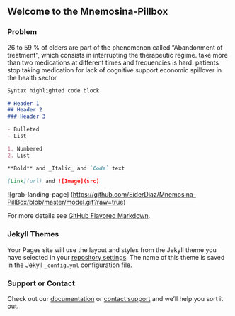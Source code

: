 

## Welcome to the Mnemosina-Pillbox


### Problem

26 to 59 % of elders are part of the phenomenon called “Abandonment of treatment”, which consists in interrupting the therapeutic regime.
take more than two medications at different times and frequencies is hard.
patients stop taking medication for lack of cognitive support
economic spillover in the health sector

```markdown
Syntax highlighted code block

# Header 1
## Header 2
### Header 3

- Bulleted
- List

1. Numbered
2. List

**Bold** and _Italic_ and `Code` text

[Link](url) and ![Image](src)
```

![grab-landing-page]
(https://github.com/EiderDiaz/Mnemosina-PillBox/blob/master/model.gif?raw=true)

For more details see [GitHub Flavored Markdown](https://guides.github.com/features/mastering-markdown/).

### Jekyll Themes

Your Pages site will use the layout and styles from the Jekyll theme you have selected in your [repository settings](https://github.com/braulioarredondo/Mnemosine-/settings). The name of this theme is saved in the Jekyll `_config.yml` configuration file.

### Support or Contact

 Check out our [documentation](https://help.github.com/categories/github-pages-basics/) or [contact support](https://github.com/contact) and we’ll help you sort it out.
